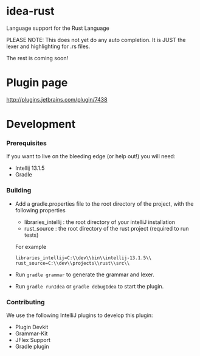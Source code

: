 idea-rust
=========

Language support for the Rust Language

PLEASE NOTE: This does not yet do any auto completion.
It is JUST the lexer and highlighting for .rs files.

The rest is coming soon!

Plugin page
===========
http://plugins.jetbrains.com/plugin/7438

Development
========

### Prerequisites
If you want to live on the bleeding edge (or help out!) you will need:

 - Intellij 13.1.5
 - Gradle

### Building
 * Add a gradle.properties file to the root directory of the project, with the following properties
    * libraries_intellij : the root directory of your intelliJ installation
    * rust_source : the root directory of the rust project (required to run tests)
    
    For example
    ```
    libraries_intellij=C:\\dev\\bin\\intellij-13.1.5\\
    rust_source=C:\\dev\\projects\\rust\\src\\
    ```
 * Run ```gradle grammar``` to generate the grammar and lexer. 
 * Run ```gradle runIdea``` or ```gradle debugIdea``` to start the plugin.
 
### Contributing
We use the following IntelliJ plugins to develop this plugin:
 - Plugin Devkit
 - Grammar-Kit
 - JFlex Support
 - Gradle plugin
 
